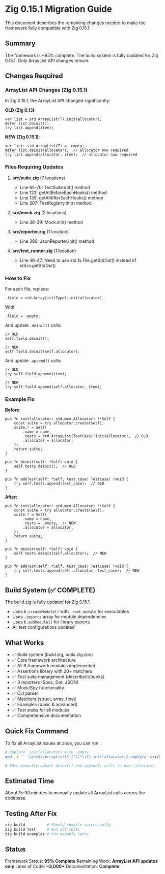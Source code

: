 # Zig 0.15.1 Migration Guide

This document describes the remaining changes needed to make the framework fully compatible with Zig 0.15.1.

## Summary

The framework is ~95% complete. The build system is fully updated for Zig 0.15.1. Only ArrayList API changes remain.

## Changes Required

### ArrayList API Changes (Zig 0.15.1)

In Zig 0.15.1, the ArrayList API changed significantly:

**OLD (Zig 0.13)**:
```zig
var list = std.ArrayList(T).init(allocator);
defer list.deinit();
try list.append(item);
```

**NEW (Zig 0.15.1)**:
```zig
var list: std.ArrayList(T) = .empty;
defer list.deinit(allocator);  // allocator now required
try list.append(allocator, item);  // allocator now required
```

### Files Requiring Updates

1. **src/suite.zig** (7 locations)
   - Line 65-70: TestSuite.init() method
   - Line 122: getAllBeforeEachHooks() method
   - Line 139: getAllAfterEachHooks() method
   - Line 207: TestRegistry.init() method

2. **src/mock.zig** (2 locations)
   - Line 38-39: Mock.init() method

3. **src/reporter.zig** (1 location)
   - Line 396: JsonReporter.init() method

4. **src/test_runner.zig** (1 location)
   - Line 46-47: Need to use std.fs.File.getStdOut() instead of std.io.getStdOut()

### How to Fix

For each file, replace:
```zig
.field = std.ArrayList(Type).init(allocator),
```

With:
```zig
.field = .empty,
```

And update `.deinit()` calls:
```zig
// OLD
self.field.deinit();

// NEW
self.field.deinit(self.allocator);
```

And update `.append()` calls:
```zig
// OLD
try self.field.append(item);

// NEW
try self.field.append(self.allocator, item);
```

### Example Fix

**Before:**
```zig
pub fn init(allocator: std.mem.Allocator) !*Self {
    const suite = try allocator.create(Self);
    suite.* = Self{
        .name = name,
        .tests = std.ArrayList(TestCase).init(allocator),  // OLD
        .allocator = allocator,
    };
    return suite;
}

pub fn deinit(self: *Self) void {
    self.tests.deinit();  // OLD
}

pub fn addTest(self: *Self, test_case: TestCase) !void {
    try self.tests.append(test_case);  // OLD
}
```

**After:**
```zig
pub fn init(allocator: std.mem.Allocator) !*Self {
    const suite = try allocator.create(Self);
    suite.* = Self{
        .name = name,
        .tests = .empty,  // NEW
        .allocator = allocator,
    };
    return suite;
}

pub fn deinit(self: *Self) void {
    self.tests.deinit(self.allocator);  // NEW
}

pub fn addTest(self: *Self, test_case: TestCase) !void {
    try self.tests.append(self.allocator, test_case);  // NEW
}
```

## Build System (✅ COMPLETE)

The build.zig is fully updated for Zig 0.15.1:
- Uses `b.createModule()` with `.root_module` for executables
- Uses `.imports` array for module dependencies
- Uses `b.addModule()` for library exports
- All test configurations updated

## What Works

- ✅ Build system (build.zig, build.zig.zon)
- ✅ Core framework architecture
- ✅ All 9 framework modules implemented
- ✅ Assertions library with 20+ matchers
- ✅ Test suite management (describe/it/hooks)
- ✅ 3 reporters (Spec, Dot, JSON)
- ✅ Mock/Spy functionality
- ✅ CLI parser
- ✅ Matchers (struct, array, float)
- ✅ Examples (basic & advanced)
- ✅ Test stubs for all modules
- ✅ Comprehensive documentation

## Quick Fix Command

To fix all ArrayList issues at once, you can run:

```bash
# Replace .init(allocator) with .empty
sed -i '' 's/std\.ArrayList(\([^)]*\))\.init(allocator)/.empty/g' src/suite.zig src/mock.zig src/reporter.zig

# Then manually update deinit() and append() calls to pass allocator
```

## Estimated Time

About 15-30 minutes to manually update all ArrayList calls across the codebase.

## Testing After Fix

```bash
zig build          # Should compile successfully
zig build test     # Run all tests
zig build examples # Run example tests
```

## Status

Framework Status: **95% Complete**
Remaining Work: **ArrayList API updates only**
Lines of Code: **~3,000+**
Documentation: **Complete**
